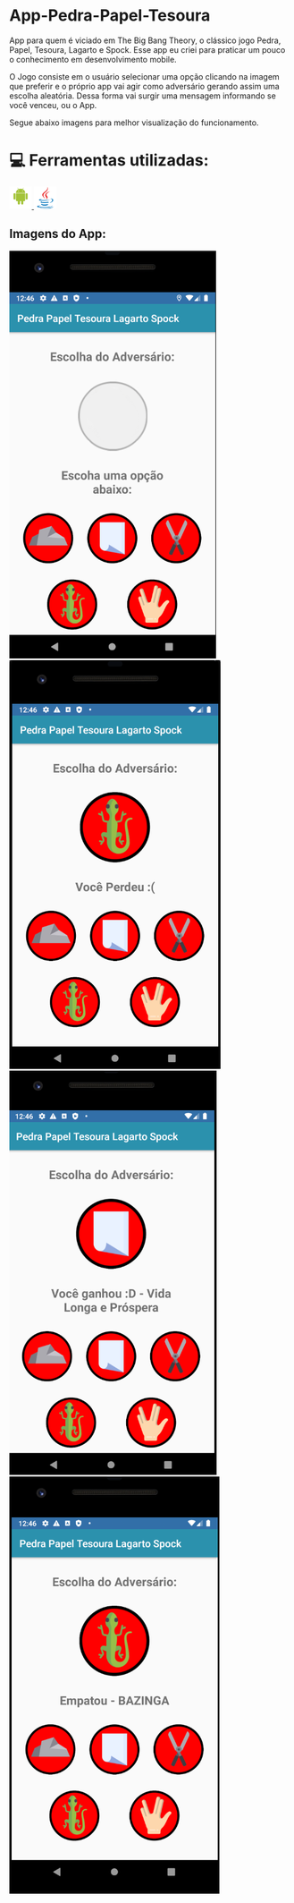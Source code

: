 # App-Pedra-Papel-Tesoura

App para quem é viciado em The Big Bang Theory, o clássico jogo Pedra, Papel, Tesoura, Lagarto e Spock.
Esse app eu criei para praticar um pouco o conhecimento em desenvolvimento mobile.

O Jogo consiste em o usuário selecionar uma opção clicando na imagem que preferir e o próprio app vai agir como adversário gerando assim uma escolha aleatória. 
Dessa forma vai surgir uma mensagem informando se você venceu, ou o App. 

Segue abaixo imagens para melhor visualização do funcionamento. 

# 💻 Ferramentas utilizadas:
<p align="left"> <a href="https://developer.android.com" target="_blank" rel="noreferrer"> <img src="https://raw.githubusercontent.com/devicons/devicon/master/icons/android/android-original-wordmark.svg" alt="android" width="40" height="40"/> </a> <a href="https://www.java.com" target="_blank" rel="noreferrer"> <img src="https://raw.githubusercontent.com/devicons/devicon/master/icons/java/java-original.svg" alt="java" width="40" height="40"/> </a> </p>


## Imagens do App:
![Web 1](https://github.com/medeiros95/App-Pedra-Papel-Tesoura/blob/main/fotosReadme/Captura%20de%20tela%202024-01-18%20214621.png)
![Web 1](https://github.com/medeiros95/App-Pedra-Papel-Tesoura/blob/main/fotosReadme/Captura%20de%20tela%202024-01-18%20214632.png)
![Web 1](https://github.com/medeiros95/App-Pedra-Papel-Tesoura/blob/main/fotosReadme/Captura%20de%20tela%202024-01-18%20214643.png)
![Web 1](https://github.com/medeiros95/App-Pedra-Papel-Tesoura/blob/main/fotosReadme/Captura%20de%20tela%202024-01-18%20214659.png)

